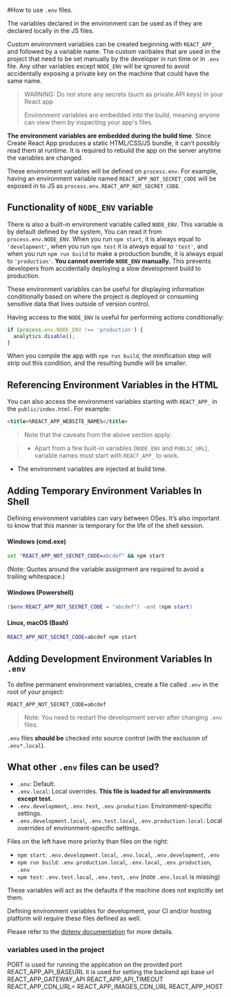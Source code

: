 #How to use `.env` files.


The variables declared in the environment can be used as if they are declared locally in the JS files.

Custom environment variables can be created beginning with `REACT_APP_` and followed by a variable name. 
The custom varibales that are used in the project that need to be set manually by the developer in run time or in `.env` file. 
Any other variables except `NODE_ENV` will be ignored to avoid accidentally exposing a private key on the machine that could have the same name.

> WARNING: Do not store any secrets (such as private API keys) in your React app
>
> Environment variables are embedded into the build, meaning anyone can view them by inspecting your app's files.

**The environment variables are embedded during the build time**. Since Create React App produces a static HTML/CSS/JS bundle, it can’t possibly read them at runtime. It is required to rebuild the app on the server anytime the variables are changed.

These environment variables will be defined on `process.env`. For example, having an environment variable named `REACT_APP_NOT_SECRET_CODE` will be exposed in to JS as `process.env.REACT_APP_NOT_SECRET_CODE`.

## Functionality of `NODE_ENV` variable

There is also a built-in environment variable called `NODE_ENV`. This variable is by default defined by the system, You can read it from `process.env.NODE_ENV`. When you run `npm start`, it is always equal to `'development'`, when you run `npm test` it is always equal to `'test'`, and when you run `npm run build` to make a production bundle, it is always equal to `'production'`. 
**You cannot override `NODE_ENV` manually.** This prevents developers from accidentally deploying a slow development build to production.

These environment variables can be useful for displaying information conditionally based on where the project is deployed or consuming sensitive data that lives outside of version control.

Having access to the `NODE_ENV` is useful for performing actions conditionally:

```js
if (process.env.NODE_ENV !== 'production') {
  analytics.disable();
}
```

When you compile the app with `npm run build`, the minification step will strip out this condition, and the resulting bundle will be smaller.

## Referencing Environment Variables in the HTML

You can also access the environment variables starting with `REACT_APP_` in the `public/index.html`. For example:

```html
<title>%REACT_APP_WEBSITE_NAME%</title>
```

>Note that the caveats from the above section apply:

>- Apart from a few built-in variables (`NODE_ENV` and `PUBLIC_URL`), variable names must start with `REACT_APP_` to work.
- The environment variables are injected at build time.

## Adding Temporary Environment Variables In Shell

Defining environment variables can vary between OSes. It’s also important to know that this manner is temporary for the life of the shell session.

#### Windows (cmd.exe)

```cmd
set "REACT_APP_NOT_SECRET_CODE=abcdef" && npm start
```

(Note: Quotes around the variable assignment are required to avoid a trailing whitespace.)

#### Windows (Powershell)

```Powershell
($env:REACT_APP_NOT_SECRET_CODE = "abcdef") -and (npm start)
```

#### Linux, macOS (Bash)

```sh
REACT_APP_NOT_SECRET_CODE=abcdef npm start
```

## Adding Development Environment Variables In `.env`

To define permanent environment variables, create a file called `.env` in the root of your project:

```
REACT_APP_NOT_SECRET_CODE=abcdef
```


> Note: You need to restart the development server after changing `.env` files.

`.env` files **should be** checked into source control (with the exclusion of `.env*.local`).

## What other `.env` files can be used?

- `.env`: Default.
- `.env.local`: Local overrides. **This file is loaded for all environments except test.**
- `.env.development`, `.env.test`, `.env.production`: Environment-specific settings.
- `.env.development.local`, `.env.test.local`, `.env.production.local`: Local overrides of environment-specific settings.

Files on the left have more priority than files on the right:

- `npm start`: `.env.development.local`, `.env.local`, `.env.development`, `.env`
- `npm run build`: `.env.production.local`, `.env.local`, `.env.production`, `.env`
- `npm test`: `.env.test.local`, `.env.test`, `.env` (note `.env.local` is missing)

These variables will act as the defaults if the machine does not explicitly set them.

 Defining environment variables for development, your CI and/or hosting platform will require these files defined as well.

Please refer to the [dotenv documentation](https://github.com/motdotla/dotenv) for more details.
### variables used in the project
PORT is used for running the application on the provided port
REACT_APP_API_BASEURL it is used for setting the backend api base url
REACT_APP_GATEWAY_API
REACT_APP_API_TIMEOUT
REACT_APP_CDN_URL=
REACT_APP_IMAGES_CDN_URL
REACT_APP_HOST